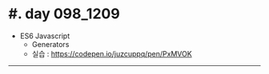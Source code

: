 #. day 098_1209
===============
* ES6 Javascript
    * Generators
    * 실습 : https://codepen.io/juzcuppq/pen/PxMVOK

---------------------------------
